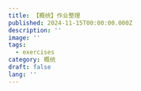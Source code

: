 ```yaml
---
title: 【概统】作业整理
published: 2024-11-15T00:00:00.000Z
description: ''
image: ''
tags:
  - exercises
category: 概统
draft: false
lang: ''
---
```





